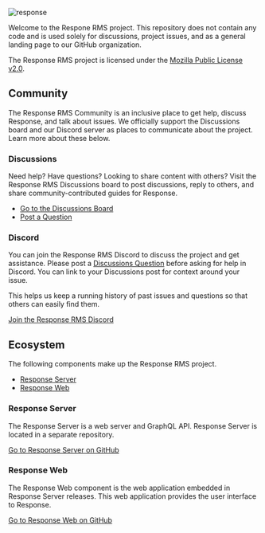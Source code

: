 ![response](https://socialify.git.ci/responserms/response/image?description=1&descriptionEditable=The%20home%20of%20the%20open-source%20Response%20RMS%20project.&owner=1&pattern=Signal&theme=Light)

Welcome to the Respone RMS project. This repository does not contain any code and is used solely for discussions, project issues, and as a general landing page to our GitHub organization.

The Response RMS project is licensed under the [Mozilla Public License v2.0](https://github.com/responserms/response/blob/main/LICENSE).

## Community

The Response RMS Community is an inclusive place to get help, discuss Response, and talk about issues. We officially support the Discussions board and our Discord server as places to communicate about the project. Learn more about these below.

### Discussions

Need help? Have questions? Looking to share content with others? Visit the Response RMS Discussions board to post discussions, reply to others, and share community-contributed guides for Response.

- [Go to the Discussions Board](https://github.com/responserms/response/discussions)
- [Post a Question](https://github.com/responserms/response/discussions/categories/support)

### Discord

You can join the Response RMS Discord to discuss the project and get assistance. Please post a [Discussions Question](https://github.com/responserms/response/discussions) before asking for help in Discord. You can link to your Discussions post for context around your issue.

This helps us keep a running history of past issues and questions so that others can easily find them.

[Join the Response RMS Discord](https://discord.gg/WJSdWb2vf8)

## Ecosystem

The following components make up the Response RMS project.

- [Response Server](#response-server)
- [Response Web](#response-web)

### Response Server

The Response Server is a web server and GraphQL API. Response Server is located in a separate repository.

[Go to Response Server on GitHub](https://github.com/responserms/server)

### Response Web

The Response Web component is the web application embedded in Response Server releases. This web application provides the user interface to Response.

[Go to Response Web on GitHub](https://github.com/responserms/web)
